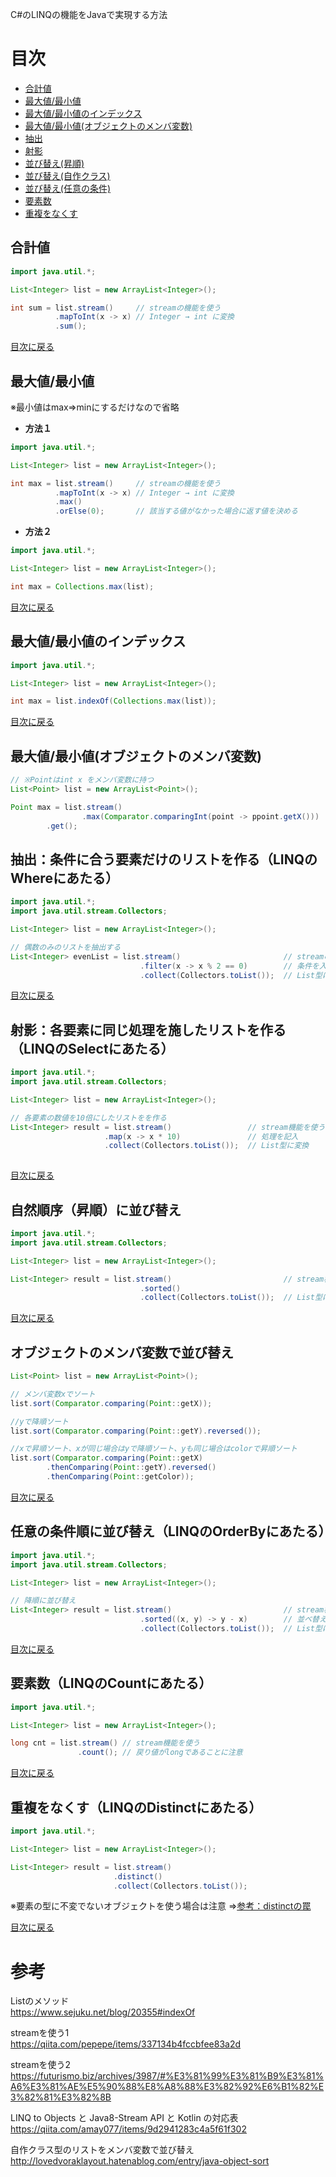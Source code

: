 C#のLINQの機能をJavaで実現する方法

# 目次
- [合計値](#合計値)
- [最大値/最小値](#最大値最小値)
- [最大値/最小値のインデックス](#最大値最小値のインデックス)
- [最大値/最小値(オブジェクトのメンバ変数)](#最大値最小値オブジェクトのメンバ変数)
- [抽出](#抽出条件に合う要素だけのリストを作るLINQのWhereにあたる)
- [射影](#射影各要素に同じ処理を施したリストを作るLINQのSelectにあたる)
- [並び替え(昇順)](#自然順序昇順に並び替え)
- [並び替え(自作クラス)](#オブジェクトのメンバ変数で並び替え)
- [並び替え(任意の条件)](#任意の条件順に並び替えLINQのOrderByにあたる)
- [要素数](#要素数LINQのCountにあたる)
- [重複をなくす](#重複をなくすLINQのDistinctにあたる)

## 合計値
```java
import java.util.*;

List<Integer> list = new ArrayList<Integer>();

int sum = list.stream()     // streamの機能を使う
          .mapToInt(x -> x) // Integer → int に変換
          .sum();
```
[目次に戻る](#目次)

## 最大値/最小値
※最小値はmax⇒minにするだけなので省略

- **方法１**
```java
import java.util.*;

List<Integer> list = new ArrayList<Integer>();

int max = list.stream()     // streamの機能を使う
          .mapToInt(x -> x) // Integer → int に変換
          .max()
          .orElse(0);       // 該当する値がなかった場合に返す値を決める
```

- **方法２**
```java
import java.util.*;

List<Integer> list = new ArrayList<Integer>();

int max = Collections.max(list);
```
[目次に戻る](#目次)

## 最大値/最小値のインデックス
```java
import java.util.*;

List<Integer> list = new ArrayList<Integer>();

int max = list.indexOf(Collections.max(list));
```
[目次に戻る](#目次)

## 最大値/最小値(オブジェクトのメンバ変数)
```java
// ※Pointはint x をメンバ変数に持つ
List<Point> list = new ArrayList<Point>();

Point max = list.stream()
                .max(Comparator.comparingInt(point -> ppoint.getX()))
		.get();
```

## 抽出：条件に合う要素だけのリストを作る（LINQのWhereにあたる）
```java
import java.util.*;
import java.util.stream.Collectors;

List<Integer> list = new ArrayList<Integer>();

// 偶数のみのリストを抽出する
List<Integer> evenList = list.stream()                       // streamの機能を使う
                             .filter(x -> x % 2 == 0)        // 条件を入力
                             .collect(Collectors.toList());  // List型に変換

```
[目次に戻る](#目次)

## 射影：各要素に同じ処理を施したリストを作る（LINQのSelectにあたる）
```java
import java.util.*;
import java.util.stream.Collectors;

List<Integer> list = new ArrayList<Integer>();

// 各要素の数値を10倍にしたリストをを作る
List<Integer> result = list.stream()                 // stream機能を使う
                     .map(x -> x * 10)               // 処理を記入
                     .collect(Collectors.toList());  // List型に変換
        
```
[目次に戻る](#目次)

## 自然順序（昇順）に並び替え
```java
import java.util.*;
import java.util.stream.Collectors;

List<Integer> list = new ArrayList<Integer>();

List<Integer> result = list.stream()                         // stream機能を使う
                             .sorted()
                             .collect(Collectors.toList());  // List型に変換
```
[目次に戻る](#目次)

## オブジェクトのメンバ変数で並び替え
```java
List<Point> list = new ArrayList<Point>();

// メンバ変数xでソート
list.sort(Comparator.comparing(Point::getX));

//yで降順ソート
list.sort(Comparator.comparing(Point::getY).reversed());

//xで昇順ソート、xが同じ場合はyで降順ソート、yも同じ場合はcolorで昇順ソート
list.sort(Comparator.comparing(Point::getX)
		.thenComparing(Point::getY).reversed()
		.thenComparing(Point::getColor));
```
[目次に戻る](#目次)

## 任意の条件順に並び替え（LINQのOrderByにあたる）
```java
import java.util.*;
import java.util.stream.Collectors;

List<Integer> list = new ArrayList<Integer>();

// 降順に並び替え
List<Integer> result = list.stream()                         // stream機能を使う
                             .sorted((x, y) -> y - x)        // 並べ替え条件を入力(->の右側の計算結果が0より大きい場合に並び替え)
                             .collect(Collectors.toList());  // List型に変換

```
[目次に戻る](#目次)

## 要素数（LINQのCountにあたる）
```java
import java.util.*;

List<Integer> list = new ArrayList<Integer>();

long cnt = list.stream() // stream機能を使う
               .count(); // 戻り値がlongであることに注意
```
[目次に戻る](#目次)

## 重複をなくす（LINQのDistinctにあたる）
```java
import java.util.*;

List<Integer> list = new ArrayList<Integer>();

List<Integer> result = list.stream()
                       .distinct()
                       .collect(Collectors.toList());
```
※要素の型に不変でないオブジェクトを使う場合は注意 ⇒[参考：distinctの罠](stream().distinct()の罠.md)

[目次に戻る](#目次)


# 参考
Listのメソッド  
https://www.sejuku.net/blog/20355#indexOf

streamを使う1  
https://qiita.com/pepepe/items/337134b4fccbfee83a2d

streamを使う2  
https://futurismo.biz/archives/3987/#%E3%81%99%E3%81%B9%E3%81%A6%E3%81%AE%E5%90%88%E8%A8%88%E3%82%92%E6%B1%82%E3%82%81%E3%82%8B

LINQ to Objects と Java8-Stream API と Kotlin の対応表  
https://qiita.com/amay077/items/9d2941283c4a5f61f302

自作クラス型のリストをメンバ変数で並び替え  
http://lovedvoraklayout.hatenablog.com/entry/java-object-sort
